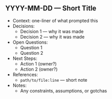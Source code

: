 ## YYYY-MM-DD — Short Title

- Context: one-liner of what prompted this
- Decisions:
  - Decision 1 — why it was made
  - Decision 2 — why it was made
- Open Questions:
  - Question 1
  - Question 2
- Next Steps:
  - Action 1 (owner?)
  - Action 2 (owner?)
- References:
  - `path/to/file:line` — short note
- Notes:
  - Any constraints, assumptions, or gotchas

